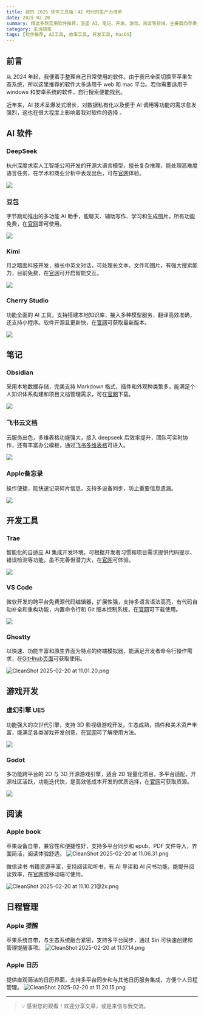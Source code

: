 ```yaml
---
title: 我的 2025 软件工具箱：AI 时代的生产力清单
date: 2025-02-20
summary: 精选多款实用软件推荐，涵盖 AI、笔记、开发、游戏、阅读等领域，主要面向苹果生态系统用户。
category: 生活随笔
tags: [软件推荐, AI工具, 效率工具, 开发工具, MacOS]
---
```


## 前言

从 2024 年起，我便着手整理自己日常使用的软件。由于我已全面切换至苹果生态系统，所以这里推荐的软件大多适用于 web 和 mac 平台。若你需要适用于 windows 和安卓系统的软件，自行搜索便能找到。

近年来，AI 技术呈爆发式增长，对数据私有化以及便于 AI 调用等功能的需求愈发强烈，这也在很大程度上影响着我对软件的选择 。

## AI 软件

### DeepSeek
杭州深度求索人工智能公司开发的开源大语言模型，擅长复杂推理，能处理高难度语言任务，在学术和商业分析中表现出色，可在[官网](https://chat.deepseek.com)体验。

![](https://blog-1259751088.cos.ap-shanghai.myqcloud.com/CleanShot%202025-02-14%20at%2014.55.05%402x.png?imageSlim)

### 豆包
字节跳动推出的多功能 AI 助手，能聊天、辅助写作、学习和生成图片，所有功能免费，在[官网](https://www.doubao.com/chat/)即可使用。

![](https://blog-1259751088.cos.ap-shanghai.myqcloud.com/CleanShot%202025-02-14%20at%2014.54.13%402x.png?imageSlim)

### Kimi
月之暗面科技开发，擅长中英文对话，可处理长文本、文件和图片，有强大搜索能力，目前免费，在[官网](https://kimi.moonshot.cn)可开启智能交互。

![](https://blog-1259751088.cos.ap-shanghai.myqcloud.com/20250220084752449.png?imageSlim)

### Cherry Studio
功能全面的 AI 工具，支持搭建本地知识库，接入多种模型服务，翻译高效准确，还支持小程序。软件开源且更新快，在[官网](https://cherry-ai.com/)可获取最新版本。

![](https://blog-1259751088.cos.ap-shanghai.myqcloud.com/20250220104224103.png?imageSlim)

## 笔记

### Obsidian
采用本地数据存储，完美支持 Markdown 格式，插件和外观种类繁多，能满足个人知识体系构建和项目文档管理需求，可在[官网](https://obsidian.md)下载。

![](https://blog-1259751088.cos.ap-shanghai.myqcloud.com/20250220103355358.png?imageSlim)

### 飞书云文档
云服务出色，多维表格功能强大，接入 deepseek 后效率提升，团队可实时协作，还有丰富办公模板，通过[飞书多维表格](https://www.feishu.cn/product/base)可进入。

![](https://blog-1259751088.cos.ap-shanghai.myqcloud.com/20250220103152666.png?imageSlim)

### Apple备忘录
操作便捷，能快速记录碎片信息，支持多设备同步，防止重要信息遗漏。

![](https://blog-1259751088.cos.ap-shanghai.myqcloud.com/20250220104427897.png?imageSlim)

## 开发工具

### Trae
智能化的自适应 AI 集成开发环境，可根据开发者习惯和项目需求提供代码提示、错误检测等功能，虽不完善但潜力大，在[官网](https://www.trae.ai)可体验。

![](https://blog-1259751088.cos.ap-shanghai.myqcloud.com/20250220103852982.png?imageSlim)

### VS Code
微软开发的跨平台免费源代码编辑器，扩展性强，支持多语言语法高亮，有代码自动补全和重构功能，内置命令行和 Git 版本控制系统，在[官网](https://code.visualstudio.com)可下载使用。

![](https://blog-1259751088.cos.ap-shanghai.myqcloud.com/20250220104824364.png?imageSlim)

### Ghostty
以快速、功能丰富和原生界面为特点的终端模拟器，能满足开发者命令行操作需求，在[GitHhub页面](https://github.com/ghostty-org/ghostty)可获取使用。

![CleanShot 2025-02-20 at 11.01.20.png](https://blog-1259751088.cos.ap-shanghai.myqcloud.com/20250220110123440.png?imageSlim)


## 游戏开发

### 虚幻引擎 UE5
功能强大的次世代引擎，支持 3D 影视级游戏开发，生态成熟，插件和美术资产丰富，能满足各类游戏开发创意，在[官网](https://www.unrealengine.com/zh-CN/unreal-engine-5)可了解使用方法。

![](https://blog-1259751088.cos.ap-shanghai.myqcloud.com/20250220105551517.png?imageSlim)

### Godot 
多功能跨平台的 2D 与 3D 开源游戏引擎，适合 2D 轻量化项目，多平台适配，开源社区活跃，功能迭代快，是高效低成本开发的优质选择，在[官网](https://godotengine.org)可获取资源。

![](https://blog-1259751088.cos.ap-shanghai.myqcloud.com/20250220105350570.png?imageSlim)


## 阅读

### Apple book
苹果设备自带，兼容性和便捷性好，支持多平台同步和 epub、PDF 文件导入，界面简洁，阅读体验舒适。
![CleanShot 2025-02-20 at 11.06.31.png](https://blog-1259751088.cos.ap-shanghai.myqcloud.com/20250220110636572.png?imageSlim)

微信读书
书籍资源丰富，支持阅读和听书，有 AI 导读和 AI 问书功能，能提升阅读效率，在[官网](https://weread.qq.com)或移动端可使用。

![CleanShot 2025-02-20 at 11.10.21@2x.png](https://blog-1259751088.cos.ap-shanghai.myqcloud.com/20250220111025713.png?imageSlim)


## 日程管理

### Apple 提醒
苹果系统自带，与生态系统融合紧密，支持多平台同步，通过 Siri 可快速创建和管理提醒事项。
![CleanShot 2025-02-20 at 11.17.14.png](https://blog-1259751088.cos.ap-shanghai.myqcloud.com/20250220111721566.png?imageSlim)

### Apple 日历
提供直观简洁的日历界面，支持多平台同步和与其他日历服务集成，方便个人日程管理。
![CleanShot 2025-02-20 at 11.20.15.png](https://blog-1259751088.cos.ap-shanghai.myqcloud.com/20250220112018986.png?imageSlim)

---

> 💡 感谢您的观看！欢迎分享文章，或是来信与我交流。